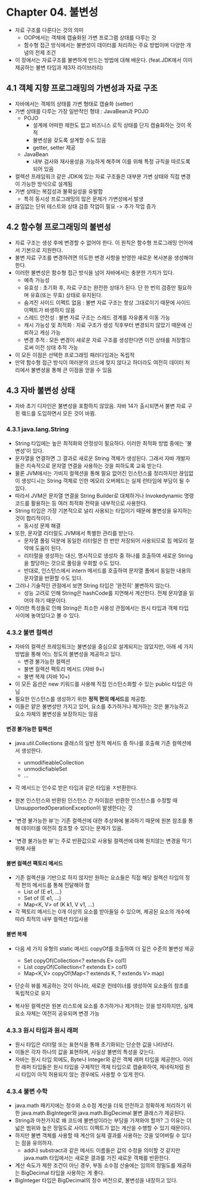 # Chapter 04. 불변성
- 자료 구조를 다룬다는 것의 의미
  - OOP에서는 객체에 캡슐화된 가변 프로그램 상태를 다루는 것
  - 함수형 접근 방식에서는 불변성이 데이터를 처리하는 주요 방법이며 다양한 개념의 전제 조건
- 이 장에서는 자료구조를 불변하게 만드는 방법에 대해 배운다. (feat.JDK에서 이미 제공하는 불변 타입과 제3자 라이브러리)

## 4.1 객체 지향 프로그래밍의 가변성과 자료 구조
- 자바에서는 객체의 상태를 가변 형태로 캡슐화 (setter)
- 가변 상태를 다루는 가장 일반적인 형태 : JavaBean과 POJO
  - POJO
    - 설계에 어떠한 제한도 없고 비즈니스 로직 상태를 단지 캡슐화하는 것이 목적
    - 불변성을 갖도록 설계할 수도 있음
    - getter, setter 제공
  - JavaBean
    - 내부 검사와 재사용성을 가능하게 해주며 이를 위해 특정 규칙을 따르도록 되어 있음
- 컬렉션 프레임워크 같은 JDK에 있는 자료 구조들은 대부분 가변 상태와 직접 변경이 가능한 방식으로 설계됨
- 가변 상태는 복잡성과 불확실성을 유발함
  - 특히 동시성 프로그래밍의 많은 문제가 가변성에서 발생
- 끊임없는 단위 테스트와 상태 검증 작업이 필요 -> 추가 작업 증가


## 4.2 함수형 프로그래밍의 불변성
- 자료 구조는 생성 후에 변경할 수 없어야 한다. 이 원칙은 함수형 프로그래밍 언어에서 기본으로 지원한다.
- 불변 자료 구조를 변경하려면 의도한 변경 사항을 반영한 새로운 복사본을 생성해야 한다.
- 이러한 불변성은 함수형 접근 방식을 넘어 자바에서는 충분한 가치가 있다.
  - 예측 가능성
  - 유효성 : 초기화 후, 자료 구조는 완전한 상태가 된다. 단 한 번의 검증만 필요하며 유효(또는 무효) 상태로 유지된다.
  - 숨겨진 사이드 이펙트 없음 : 불변 자료 구조는 항상 그대로이기 때문에 사이드 이펙트가 바생하지 않음
  - 스레드 안전성 : 불변 자료 구조는 스레드 경계를 자유롭게 이동 가능
  - 캐시 가능성 및 최적화 : 자료 구조가 생성 직후부터 변경되지 않았기 때문에 신뢰하고 캐싱 가능
  - 변경 추적 : 모든 변경이 새로운 자료 구조를 생성한다면 이전 상태를 저장함으로써 이전 상태 추적 가능
- 이 모든 이점은 선택한 프로그래밍 패러다임과는 독립적
- 만약 함수형 접근 방식이 여러분의 코드에 맞지 않다고 하더라도 여전히 데이터 처리에서 불변셩을 통해 큰 이점을 얻을 수 있음

## 4.3 자바 불변성 상태
- 자바 초기 디자인은 불변성을 포함하지 않았음. 자바 14가 출시되면서 불변 자료 구죈 렠드를 도입하면서 모든 것이 바뀜.
### 4.3.1 java.lang.String
- String 타입에는 높은 최적화와 안정성이 필요하다. 이러한 최적화 방법 중에는 '불변성'이 있다.
- 문자열을 연결하면 그 결과로 새로운 String 객체가 생성된다. 그래서 자바 개발자들은 지속적으로 문자열 연결을 사용하는 것을 피하도록 교육 받는다.
- 물론 JVM에서는 가비지 컬렉션을 통해 필요 없어진 인스턴스를 정리하지만 끊임없이 생성디ㅚ는 String 객체로 인한 메모리 오버헤드는 실제 런타임에 부담이 될 수 있다.
- 따라서 JVM은 문자열 연결을 String Builder로 대체하거나 Invokedynamic 명령 코드를 활용하는 등 여러 최적화 전략을 내부적으로 사용한다.
- String 타입은 가장 기본적으로 널리 사용되는 타입이기 때문에 불변성을 유지하는 것이 합리적이다.
  - 동시성 문제 해결
- 또한, 문자열 리터럴도 JVM에서 특별한 관리를 받는다.
  - 문자열 풀링 덕분에 동일한 리터럴은 한 번만 저장되어 사용되므로 힙 메모리 절약에 도움이 된다.
  - 리터럴을 생성하는 대신, 명시적으로 생성자 중 하나를 호출하여 새로운 String을 할당하는 것으로 풀링을 우회할 수도 있다.
  - 반대로, 인스턴스에서 intern 메서드를 호출하여 문자열 풀에서 동일한 내용의 문자열을 반환할 수도 있다.
- 그러나 기술적인 관점에서 보면 String 타입은 '완전히' 불변하지 않는다.
  - 성능 고려로 인해 String은 hashCode를 지연해서 계산한다. 전체 문자열을 읽어야 하기 때문이다.
- 이러한 특성들로 인해 String은 최소한 사용성 관점에서는 원시 타입과 객체 타입 사이에 놓여있다고 볼 수 있다.

### 4.3.2 불변 컬렉션
- 자바의 컬렉션 프레임워크는 불변성을 중심으로 설계되지는 않았지만, 아래 세 가지 방법을 통해 어느 정도의 불변성을 제공하고 있다.
  - 변경 불가능한 컬렉션
  - 불변 컬렉션 팩토리 메서드 (자바 9+)
  - 불변 복제 (자바 10+)
- 이 모든 옵션은 new 키워드를 사용해 직접 인스턴스화할 수 있는 public 타입은 아님
- 필요한 인스턴스를 생성하기 위한 **정적 편의 메서드**를 제공함.
- 이들은 얕은 불변성만 가지고 있어, 요소를 추가하거나 제거하는 것은 불가능하고 요소 자체의 불변성을 보장하지는 않음


#### 변경 불가능한 컬렉션
- java.util.Collections 클래스의 일반 정적 메서드 중 하나를 호출해 기존 컬렉션에서 생성한다.
  - unmodifieableCollection
  - unmodicfiableSet
  - ...
- 각 메서드는 인수로 받은 타입과 같은 타입을 ㅈ반환한다.
- 원본 인스턴스와 반환된 인스턴스 간 차이점은 반환한 인스턴스를 수정할 때 UnsupportedOperationException이 발생한다는 것

- '변경 불가능한 뷰'는 기존 컬렉션에 대한 추상화에 불과하기 때문에 원본 참조를 통해 데이터를 여전히 참조할 수 있다는 문제가 있음.
- '변경 불가능한 뷰'는 주로 반환값으로 사용될 컬렉션에 대해 원치않는 변경을 막기 위해 사용


#### 불변 컬렉션 팩토리 메서드
- 기존 컬렉션을 기반으로 하지 않지만 원하는 요쇼들은 직접 해당 컬렉션 타입의 정적 편의 메서드를 통해 전달해야 함
  - List<E> of (E e1, ...)
  - Set<E> of (E e1, ...)
  - Map<K, V> of (K k1, V v1, ...)
- 각 팩토리 메서드는 0개 이상의 요소를 받아들일 수 있으며, 제공된 요소의 개수에 따라 최적의 내부 컬렉션 타입사용


#### 불변 복제
- 다음 세 가지 유형의 static 메서드 copyOf를 호출하여 더 깊은 수준의 불변성 제공
  - Set<E> copyOf(Collection<? extends E> col1)
  - List<E> copyOf(Collection<? extends E> col1)
  - Map<K,V> copyOf(Map<? extends K, ? extends V> map)
- 단순히 뷰를 제공하는 것이 아니라, 새로운 컨테이너를 생성하여 요소들의 참조를 독립적으로 유지

- 복사된 컬렉션은 원본 리스트에 요소를 추가하거나 제거하는 것을 방지하지만, 실제 요소 자체는 여전히 공유되며 변경 가능

 ### 4.3.3 원시 타입과 원시 래퍼
 - 원시 타입은 리터럴 또는 표현식을 통해 초기화되는 단순한 값을 나타낸다.
 - 이들은 각자 하나의 값을 표현하며, 사실상 불변의 특성을 갖는다.
 - 자바는 원시 타입 외에도, Byte나 Integer와 같은 객체 래퍼 타입을 제공한다. 이러한 래퍼 타입들은 원시 타입을 구체적인 객체 타입으로 캡슐화하여, 제네릭처럼 원시 타입이 아직 허용되지 않는 경우에도 사용할 수 있게 한다.

### 4.3.4 불변 수학
- java.math 패키지에는 정수와 소수점 계산을 더욱 안전하고 정확하게 처리하기 위한 java.math.BigInteger와 java.math.BigDecimal 불변 클래스가 제공된다.
- String과 마찬가지로 왜 코드에 불변성이라는 부담을 가져와야 할까? 그 이유는 더 넓은 범위와 높은 정밀도로 사이드 이펙트가 없는 계산을 수행할 수 있기 때문이다.
- 하지만 불변 객체를 사용할 때 계산의 실제 결과를 사용하는 것을 잊어버릴 수 있다는 점을 유의하자.
  - add나 substract과 같은 메서드 이름들은 값의 수정을 의미할 것 같지만 java.math 타입에서는 새로운 결과를 가진 새로운 객체를 반환한다.
- 계산 속도가 제한 조건이 아닌 경우, 부동 소수점 산술에는 임의의 정밀도를 제공하는 BigDecimal 타입을 사용하는 게 좋다.
- BigInteger 타입은 BigDecimal의 정수 버전으로, 불변성을 내장하고 있다.